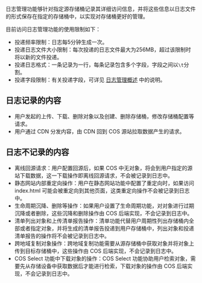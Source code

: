 日志管理功能够针对指定源存储桶记录其详细访问信息，并将这些信息以日志文件的形式保存在指定的存储桶中，以实现对存储桶更好的管理。

目前访问日志管理功能的使用限制如下：

- 投递频率限制：日志每5分钟生成一次。
- 投递日志文件大小限制：每次投递的日志文件最大为256MB，超过该限制时将以新的文件投递。
- 投递日志格式：一条记录为一行，每条记录包含多个字段，字段之间以`\t`分割。
- 投递字段限制：有关投递字段，可详见 [日志管理概述](https://cloud.tencent.com/document/product/436/16920) 中的说明。

## 日志记录的内容

- 用户发起的上传、下载、删除对象以及创建、删除存储桶，修改存储桶配置等请求。
- 用户通过 CDN 分发内容，由 CDN 回到 COS 源站拉取数据产生的请求。

## 日志不记录的内容

- 离线回源请求：用户配置回源后，如果 COS 中无对象，将会到用户指定的源站下载数据，这一下载操作即离线回源请求，不会被记录到日志中。
- 静态网站内部重定向操作：用户在静态网站功能中配置了重定向时，如果访问 index.html 可能会被重定向到其他页面，这类重定向操作不会被记录到日志中。
- 生命周期沉降、删除等操作：如果用户设置了生命周期功能，对对象进行过期沉降或者删除，这些沉降和删除操作由 COS 后端实现，不会记录到日志中。
- 清单列出对象和上传清单报告操作：清单功能代替用户周期性列出存储桶内全部或者指定对象，并将生成的清单报告投递到用户存储桶中，列出对象和投递清单报告的操作将不会被记录到日志中。
- 跨地域复制对象操作：跨地域复制功能需要从源存储桶中获取对象并将对象上传到目标存储桶中，这些操作由 COS 后端实现，不会记录到日志中。
- COS Select 功能中下载对象的操作：COS Select 功能协助用户检索对象，需要先从存储设备中获取数据后才能进行检索，下载对象的操作由 COS 后端实现，不会记录到日志中。

